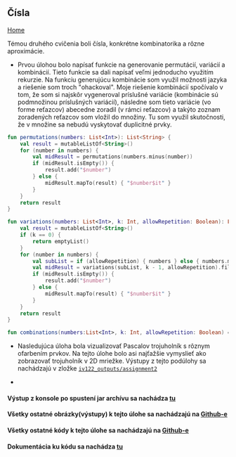 ## Čísla
[Home](../)

Témou druhého cvičenia boli čísla, konkrétne kombinatorika a rôzne aproximácie.

* Prvou úlohou bolo napísať funkcie na generovanie permutácií, variácií a kombinácií. Tieto funkcie sa dali napísať veľmi jednoducho využitím rekurzie. Na funkciu generujúcu kombinácie som využil možnosti jazyka a riešenie som troch "ohackoval". Moje riešenie kombinácií spočívalo v tom, že som si najskôr vygeneroval príslušné variácie (kombinácie sú podmnožinou príslušných variácií), následne som tieto variácie (vo forme reťazcov) abecedne zoradil (v rámci reťazcov) a takýto zoznam zoradených reťazcov som vložil do množiny. Tu som využil skutočnosti, že v množine sa nebudú vyskytovať duplicitné prvky.

```kotlin
fun permutations(numbers: List<Int>): List<String> {
    val result = mutableListOf<String>()
    for (number in numbers) {
        val midResult = permutations(numbers.minus(number))
        if (midResult.isEmpty()) {
            result.add("$number")
        } else {
            midResult.mapTo(result) { "$number$it" }
        }
    }
    return result
}

fun variations(numbers: List<Int>, k: Int, allowRepetition: Boolean): List<String> {
    val result = mutableListOf<String>()
    if (k == 0) {
        return emptyList()
    }
    for (number in numbers) {
        val subList = if (allowRepetition) { numbers } else { numbers.minus(number) }
        val midResult = variations(subList, k - 1, allowRepetition).filter { it.length < k }
        if (midResult.isEmpty()) {
            result.add("$number")
        } else {
            midResult.mapTo(result) { "$number$it" }
        }
    }
    return result
}

fun combinations(numbers:List<Int>, k: Int, allowRepetition: Boolean) = variations(numbers, k, allowRepetition).map(String::sorted).toSet()
```

* Nasledujúca úloha bola vizualizovať Pascalov trojuholník s rôznym ofarbením prvkov. Na tejto úlohe bolo asi najťažšie vymyslieť ako zobrazovať trojuholník v 2D mriežke. Výstupy z tejto podúlohy sa nachádzajú v zložke [`iv122_outputs/assignment2`](https://github.com/mseleng/iv122/tree/gh-pages/iv122_outputs/assignment2)

* 

    
#### Výstup z konsole po spustení jar archívu sa nachádza [tu](./console-output.md)
#### Všetky ostatné obrázky(výstupy) k tejto úlohe sa nachádzajú na [Github-e](https://github.com/mseleng/iv122/tree/gh-pages/iv122_outputs/assignment1)
#### Všetky ostatné kódy k tejto úlohe sa nachádzajú na [Github-e](https://github.com/mseleng/iv122/tree/gh-pages/src/com/github/mseleng/iv122/assignment2)
#### Dokumentácia ku kódu sa nachádza [tu](../javadoc/iv122/com.github.mseleng.iv122.assignment2)
